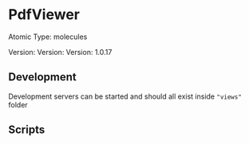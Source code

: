 # PdfViewer

Atomic Type: molecules

Version: Version: Version: 1.0.17




## Development

Development servers can be started and should all exist inside `"views"` folder

## Scripts
